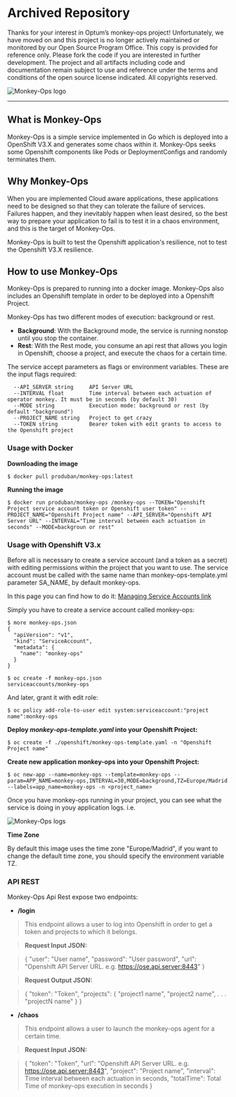 # Archived Repository

Thanks for your interest in Optum’s monkey-ops project! Unfortunately, we have moved on and this project is no longer actively maintained or monitored by our Open Source Program Office. This copy is provided for reference only. Please fork the code if you are interested in further development. The project and all artifacts including code and documentation remain subject to use and reference under the terms and conditions of the open source license indicated. All copyrights reserved.

![Monkey-Ops logo](resources/images/monkey-ops-logo.jpg)

***

## What is Monkey-Ops

Monkey-Ops is a simple service implemented in Go which is deployed into a OpenShift V3.X and generates some chaos within it. Monkey-Ops seeks some Openshift components like Pods or DeploymentConfigs and randomly terminates them.


## Why Monkey-Ops

When you are implemented Cloud aware applications, these applications need to be designed so that they can tolerate the failure of services. Failures happen, and they inevitably happen when least desired, so the best way to prepare your application to fail is to test it in a chaos environment, and this is the target of Monkey-Ops.

Monkey-Ops is built to test the Openshift application's resilience, not to test the Openshift V3.X resilience.

## How to use Monkey-Ops

Monkey-Ops is prepared to running into a docker image. Monkey-Ops also includes an Openshift template in order to be deployed into a Openshift Project.

Monkey-Ops has two different modes of execution: background or rest.

* **Background**: With the Background mode, the service is running nonstop until you stop the container.
* **Rest**: With the Rest mode, you consume an api rest that allows you login in Openshift, choose a project, and execute the chaos for a certain time.

The service accept parameters as flags or environment variables. These are the input flags required:

      --API_SERVER string     API Server URL
      --INTERVAL float        Time interval between each actuation of operator monkey. It must be in seconds (by default 30)
      --MODE string           Execution mode: background or rest (by default "background")
      --PROJECT_NAME string   Project to get crazy
      --TOKEN string          Bearer token with edit grants to access to the Openshift project
      
### Usage with Docker

**Downloading the image**

	$ docker pull produban/monkey-ops:latest

**Running the image**

	$ docker run produban/monkey-ops /monkey-ops --TOKEN="Openshift Project service account token or Openshift user token" --PROJECT_NAME="Openshift Project name" --API_SERVER="Openshift API Server URL" --INTERVAL="Time interval between each actuation in seconds" --MODE=backgroun or rest"

### Usage with Openshift V3.x

Before all is necessary to create a service account (and a token as a secret) with editing permissions within the project that you want to use. The service account must be called with the same name than monkey-ops-template.yml parameter SA_NAME, by default monkey-ops.

In this page you can find how to do it: [Managing Service Accounts link](https://docs.openshift.com/enterprise/3.1/dev_guide/service_accounts.html#managing-service-accounts)

Simply you have to create a service account called monkey-ops:

	$ more monkey-ops.json
	{
	  "apiVersion": "v1",
	  "kind": "ServiceAccount",
	  "metadata": {
	    "name": "monkey-ops"
	  }
	}
	
	$ oc create -f monkey-ops.json
	serviceaccounts/monkey-ops
	
And later, grant it with edit role:

	$ oc policy add-role-to-user edit system:serviceaccount:"project name":monkey-ops

**Deploy *monkey-ops-template.yaml* into your Openshift Project:**

	$ oc create -f ./openshift/monkey-ops-template.yaml -n "Openshift Project name"
	
**Create new  application monkey-ops into your Openshift Project:**
	
	$ oc new-app --name=monkey-ops --template=monkey-ops --param=APP_NAME=monkey-ops,INTERVAL=30,MODE=background,TZ=Europe/Madrid --labels=app_name=monkey-ops -n <project_name>
	
Once you have monkey-ops running in your project, you can see what the service is doing in youy application logs. i.e.

![Monkey-Ops logs](resources/images/logs.JPG)

**Time Zone**

By default this image uses the time zone "Europe/Madrid", if you want to change the default time zone, you should specify the environment variable TZ.

### API REST

Monkey-Ops Api Rest expose two endpoints:

* **/login**

>This endpoint allows a user to log into Openshift in order to get a token and  projects to which it belongs.

	
>**Request Input JSON:**


>{
>     "user": "User name",
>     "password": "User password",
>     "url": "Openshift API Server URL. e.g. https://ose.api.server:8443"
> }

>**Request Output JSON:**

>	{
>     "token": "Token",
>     "projects": {
>    	 "project1 name",
>    	 "project2 name",
>    	 .
>    	 .
>    	 .
>    	 "projectN name"
>    	 }
>}	 

	
* **/chaos**

>This endpoint allows a user to launch the monkey-ops agent for a certain time.

>**Request Input JSON:**

>	{
>     "token": "Token",
>     "url": "Openshift API Server URL. e.g. https://ose.api.server:8443",
>     "project": "Project name",
>     "interval": Time interval between each actuation in seconds,
>     "totalTime": Total Time of monkey-ops execution in seconds
>	}

